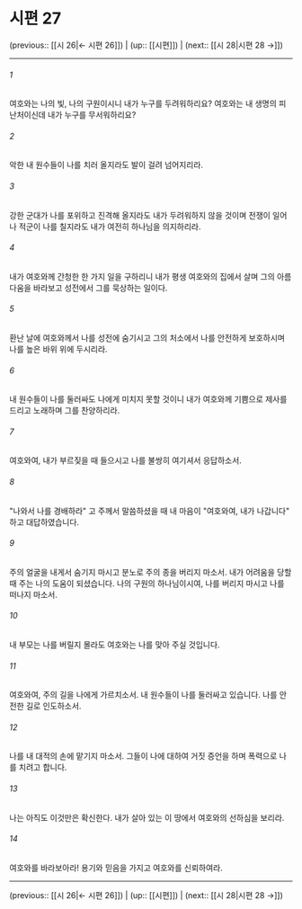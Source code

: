 # 시편 27

(previous:: [[시 26|← 시편 26]]) | (up:: [[시편]]) | (next:: [[시 28|시편 28 →]])

***




###### 1 

여호와는 나의 빛, 나의 구원이시니 내가 누구를 두려워하리요? 여호와는 내 생명의 피난처이신데 내가 누구를 무서워하리요? 



###### 2 

악한 내 원수들이 나를 치러 올지라도 발이 걸려 넘어지리라. 



###### 3 

강한 군대가 나를 포위하고 진격해 올지라도 내가 두려워하지 않을 것이며 전쟁이 일어나 적군이 나를 칠지라도 내가 여전히 하나님을 의지하리라. 



###### 4 

내가 여호와께 간청한 한 가지 일을 구하리니 내가 평생 여호와의 집에서 살며 그의 아름다움을 바라보고 성전에서 그를 묵상하는 일이다. 



###### 5 

환난 날에 여호와께서 나를 성전에 숨기시고 그의 처소에서 나를 안전하게 보호하시며 나를 높은 바위 위에 두시리라. 



###### 6 

내 원수들이 나를 둘러싸도 나에게 미치지 못할 것이니 내가 여호와께 기쁨으로 제사를 드리고 노래하며 그를 찬양하리라. 



###### 7 

여호와여, 내가 부르짖을 때 들으시고 나를 불쌍히 여기셔서 응답하소서. 



###### 8 

"나와서 나를 경배하라" 고 주께서 말씀하셨을 때 내 마음이 "여호와여, 내가 나갑니다" 하고 대답하였습니다. 



###### 9 

주의 얼굴을 내게서 숨기지 마시고 분노로 주의 종을 버리지 마소서. 내가 어려움을 당할 때 주는 나의 도움이 되셨습니다. 나의 구원의 하나님이시여, 나를 버리지 마시고 나를 떠나지 마소서. 



###### 10 

내 부모는 나를 버릴지 몰라도 여호와는 나를 맞아 주실 것입니다. 



###### 11 

여호와여, 주의 길을 나에게 가르치소서. 내 원수들이 나를 둘러싸고 있습니다. 나를 안전한 길로 인도하소서. 



###### 12 

나를 내 대적의 손에 맡기지 마소서. 그들이 나에 대하여 거짓 증언을 하며 폭력으로 나를 치려고 합니다. 



###### 13 

나는 아직도 이것만은 확신한다. 내가 살아 있는 이 땅에서 여호와의 선하심을 보리라. 



###### 14 

여호와를 바라보아라! 용기와 믿음을 가지고 여호와를 신뢰하여라.

***

(previous:: [[시 26|← 시편 26]]) | (up:: [[시편]]) | (next:: [[시 28|시편 28 →]])
